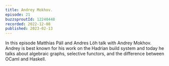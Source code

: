 ```yaml
---
title: Andrey Mokhov.
episode: 21
buzzsproutId: 12240448
recorded: 2022-12-08
published: 2023-02-13
---
```

In this episode Matthías Páll and Andres Löh  talk with Andrey Mokhov. 
Andrey is best known for his work on the Hadrian build system and today he talks about algebraic graphs, selective functors, and the  difference between OCaml and Haskell. 
